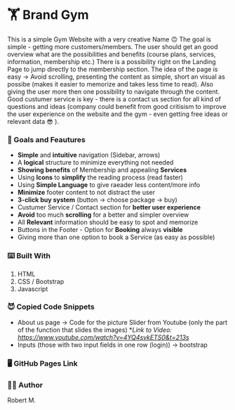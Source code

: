 # :weight_lifting: Brand Gym

This is a simple Gym Website with a very creative Name :upside_down_face:
The goal is simple - getting more customers/members. The user should get
an good overview what are the possibilities and benefits (course plans, services, information, membership etc.)
There is a possibility right on the Landing Page to jump directly to the membership section.
The idea of the page is easy -> Avoid scrolling, presenting the content as simple, short an visual as possibe 
(makes it easier to memorize and takes less time to read). Also giving the user more then one possibility to navigate through the content.
Good custumer service is key - there is a contact us section for all kind of questions and ideas 
(company could benefit from good critisism to improve the user experience on the website and the gym -
even getting free ideas or relevant data :sunglasses: ). 


### :checkered_flag: Goals and Feautures

* **Simple** and **intuitive** navigation (Sidebar, arrows)
* A **logical** structure to minimize everything not needed
* **Showing benefits** of Membership and appealing **Services** 
* Using **Icons** to **simplify** the reading process (read faster)
* Using **Simple Language** to give raeader less content/more info
* **Minimize** footer content to not distract the user
* **3-click buy system** (button -> choose package -> buy) 
* Custumer Service / Contact section for **better user experience**
* **Avoid** too much **scrolling** for a better and simpler overview
* All **Relevant** information should be easy to spot and memorize
* Buttons in the Footer - Option for **Booking** always **visible**
* Giving more than one option to book a Service (as easy as possible)


### :keyboard: Built With

1. HTML
2. CSS / Bootstrap
3. Javascript


### :smiling_imp: Copied Code Snippets

* About us page -> Code for the picture Slider from Youtube
 (only the part of the function that slides the images)
  **Link to Video: https://www.youtube.com/watch?v=4YQ4svkETS0&t=213s* 
* Inputs (those with two input fields in one row (login)) -> bootstrap 


### :desktop_computer: GitHub Pages Link



### :raising_hand_man: Author

Robert M.